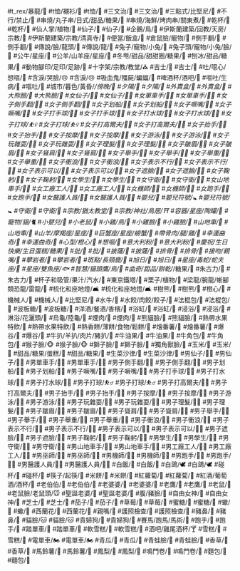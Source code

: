 
#t_rex/暴龍/🦖
#t恤/襯衫/👕
#t恤/👕
#三文治/🥪
#三文治/🥪
#三點式/比堅尼/👙
#不行/禁止/🙅
#串燒/丸子串/日式/甜品/糖果/🍡
#串燒/海鮮/烤肉串/關東煮/🍢
#乾杯/🍻
#乾杯/🍻
#仙人掌/植物/🌵
#仙子/🧚
#仙子/🧚
#企鵝/鳥/🐧
#伊斯蘭建築/回教/天房/宗教/🕋
#伊斯蘭建築/宗教/清真寺/🕌
#便當/飯盒/🍱
#倉鼠臉/寵物/🐹
#側手翻/🤸
#側手翻/🤸
#傳說/臉/龍頭/🐲
#傳說/龍/🐉
#兔子/寵物/小兔/🐇
#兔子頭/寵物/小兔/臉/🐰
#公牛/星座/🐂
#公羊/山羊座/星座/🐏
#冬甩/甜品/甜甜圈/糖果/🍩
#刨冰/甜品/糖果/🍧
#動物腳印/足印/足跡/🐾
#十字架/宗教/教堂/⛪
#吉士/🍮
#吉士/🍮
#吐/噁心/想嘔/🤢
#含淚/哭臉/😢
#含淚/😢
#吸血鬼/殭屍/蝙蝠/🦇
#啤酒杯/酒吧/🍺
#嘔吐/生病/🤮
#嘔吐/🤮
#城市/暮色/黃昏/_/傍晚/🌆
#夕陽/🌇
#夕陽/🌇
#外賣盒/🥡
#外賣盒/🥡
#大熊臉/🐻
#大熊臉/🐻
#女仙子/🧚‍♀
#女仙子/🧚‍♀
#女單車手/🚴‍♀
#女單車手/🚴‍♀
#女子側手翻/🤸‍♀
#女子側手翻/🤸‍♀
#女子划船/🚣‍♀
#女子划船/🚣‍♀
#女子噘嘴/🙎‍♀
#女子噘嘴/🙎‍♀
#女子打手球/🤾‍♀
#女子打手球/🤾‍♀
#女子打水球/🤽‍♀
#女子打水球/🤽‍♀
#女子打球/⛹‍♀
#女子打球/⛹‍♀
#女子打高爾夫/🏌‍♀
#女子打高爾夫/🏌‍♀
#女子抬手/💁‍♀
#女子抬手/💁‍♀
#女子按摩/💆‍♀
#女子按摩/💆‍♀
#女子游泳/🏊‍♀
#女子游泳/🏊‍♀
#女子玩雜耍/🤹‍♀
#女子玩雜耍/🤹‍♀
#女子理髮/💇‍♀
#女子理髮/💇‍♀
#女子皺眉/🙍‍♀
#女子皺眉/🙍‍♀
#女子聳肩/🤷‍♀
#女子聳肩/🤷‍♀
#女子舉手/🙋‍♀
#女子舉手/🙋‍♀
#女子舉重/🏋‍♀
#女子舉重/🏋‍♀
#女子衝浪/🏄‍♀
#女子衝浪/🏄‍♀
#女子表示不行/🙅‍♀
#女子表示不行/🙅‍♀
#女子表示可以/🙆‍♀
#女子表示可以/🙆‍♀
#女子遮臉/🤦‍♀
#女子遮臉/🤦‍♀
#女子鞠躬/🙇‍♀
#女子鞠躬/🙇‍♀
#女學生/👩‍🎓
#女學生/👩‍🎓
#女守衛/💂‍♀
#女守衛/💂‍♀
#女山地車手/🚵‍♀
#女工廠工人/👩‍🏭
#女工廠工人/👩‍🏭
#女機師/👩‍✈
#女機師/👩‍✈
#女跑手/🏃‍♀
#女跑手/🏃‍♀
#女醫護人員/👩‍⚕
#女醫護人員/👩‍⚕
#嬰兒/👶
#嬰兒符號/🚼
#嬰兒符號/🚼
#守衛/💂
#守衛/💂
#宗教/猶太教堂/🕍
#宗教/神社/鳥居/⛩
#容器/星座/陶罐/🏺
#寵物/貓/🐈
#小嬰兒/👶
#小老鼠/🐁
#小雞/鳥/🐥
#小雞臉/🐤
#小雞臉/🐤
#山地車/🚵
#山地車/🚵
#山羊/摩羯座/星座/🐐
#巨蟹座/星座/螃蟹/🦀
#帶骨肉/腿/雞/🍗
#幸運曲奇/🥠
#幸運曲奇/🥠
#心型/橙心/🧡
#想嘔/🤢
#意大利粉/🍝
#意大利粉/🍝
#慶祝/生日快樂/生日蛋糕/糖果/🎂
#批/🥧
#批/🥧
#披薩/🍕
#披薩/🍕
#排骨/🍖
#排骨/🍖
#接吻/親嘴/💏
#攀岩者/🧗
#攀岩者/🧗
#斑點/長頸鹿/🦒
#旭日/🌅
#旭日/🌅
#星座/毒蛇/蛇夫座/🐍
#星座/雙魚座/🐟
#智慧/貓頭鷹/鳥/🦉
#曲奇/甜品/餅乾/_/糖果/🍪
#朱古力/🍫
#朱古力/🍫
#杯子和吸管/果汁/汽水/🥤
#東京鐵塔/🗼
#栗子/植物/🌰
#梁龍/腕龍/蜥腳類恐龍/雷龍/🦕
#梳化和座地燈/🛋
#梳化和座地燈/🛋
#樹熊/🐨
#樹熊/🐨
#橙心/🧡
#機械人/🤖
#機械人/🤖
#比堅尼/👙
#水牛/🐃
#水餃/肉餃/餃子/🥟
#法棍包/🥖
#法棍包/🥖
#波板糖/🍭
#波板糖/🍭
#洋酒/餐酒/香檳/🍾
#浴缸/🛁
#浴缸/🛁
#浸浴/🛀
#浸浴/🛀
#淋浴/花灑頭/🚿
#烏龜/陸龜/🐢
#煙肉/🥓
#煙肉/🥓
#熊貓臉/🐼
#熊貓臉/🐼
#熱帶水果特飲/🍹
#熱帶水果特飲/🍹
#熱香餅/薄餅/食物/鬆餅/🥞
#燴番薯/🍠
#燴番薯/🍠
#爆谷/🍿
#爆谷/🍿
#牛扒/羊扒/肉片/豬扒/🥩
#牛油果/🥑
#牛油果/🥑
#牛角包/🥐
#牛角包/🥐
#猴子臉/🐵
#猴子臉/🐵
#獅子臉/🦁
#獅子臉/🦁
#獨角獸臉/🦄
#玉米/🌽
#玉米/🌽
#甜品/糖果/蛋糕/🍰
#甜品/糖果/🍬
#生菜沙律/🥗
#生菜沙律/🥗
#男仙子/🧚‍♂
#男仙子/🧚‍♂
#男單車手/🚴‍♂
#男單車手/🚴‍♂
#男子側手翻/🤸‍♂
#男子側手翻/🤸‍♂
#男子划船/🚣‍♂
#男子划船/🚣‍♂
#男子噘嘴/🙎‍♂
#男子噘嘴/🙎‍♂
#男子打手球/🤾‍♂
#男子打水球/🤽‍♂
#男子打水球/🤽‍♂
#男子打球/⛹‍♂
#男子打球/⛹‍♂
#男子打高爾夫/🏌‍♂
#男子打高爾夫/🏌‍♂
#男子抬手/💁‍♂
#男子抬手/💁‍♂
#男子按摩/💆‍♂
#男子按摩/💆‍♂
#男子游泳/🏊‍♂
#男子游泳/🏊‍♂
#男子玩雜耍/🤹‍♂
#男子玩雜耍/🤹‍♂
#男子理髮/💇‍♂
#男子理髮/💇‍♂
#男子皺眉/🙍‍♂
#男子皺眉/🙍‍♂
#男子聳肩/🤷‍♂
#男子聳肩/🤷‍♂
#男子舉手/🙋‍♂
#男子舉手/🙋‍♂
#男子舉重/🏋‍♂
#男子舉重/🏋‍♂
#男子衝浪/🏄‍♂
#男子衝浪/🏄‍♂
#男子表示不行/🙅‍♂
#男子表示不行/🙅‍♂
#男子表示可以/🙆‍♂
#男子表示可以/🙆‍♂
#男子遮臉/🤦‍♂
#男子遮臉/🤦‍♂
#男子鞠躬/🙇‍♂
#男子鞠躬/🙇‍♂
#男學生/👨‍🎓
#男學生/👨‍🎓
#男守衛/💂‍♂
#男守衛/💂‍♂
#男山地車手/🚵‍♂
#男山地車手/🚵‍♂
#男工廠工人/👨‍🏭
#男工廠工人/👨‍🏭
#男巫師/🧙‍♂
#男巫師/🧙‍♂
#男機師/👨‍✈
#男機師/👨‍✈
#男跑手/🏃‍♂
#男跑手/🏃‍♂
#男醫護人員/👨‍⚕
#男醫護人員/👨‍⚕
#白飯/🍚
#白飯/🍚
#白鴿/🕊
#白鴿/🕊
#碰杯/🥂
#碰杯/🥂
#筷子/起筷/🥢
#米餅/🍘
#米餅/🍘
#紅蘿蔔/🥕
#紅蘿蔔/🥕
#紅酒/葡萄酒/酒杯/🍷
#老伯伯/👴
#老伯伯/👴
#老婆婆/👵
#老婆婆/👵
#老鷹/🦅
#老鷹/🦅
#老鼠/🐀
#老鼠臉/老鼠頭/🐭
#聖誕老婆/🤶
#聖誕老婆/🤶
#腹/豬臉/🐷
#自由女神/🗽
#自由女神/🗽
#芝士/🧀
#芝士/🧀
#茄子/🍆
#茄子/🍆
#草莓/🍓
#草莓/🍓
#蜜糖/🍯
#蜜糖/🍯
#蠍/🦂
#蠍/🦂
#西蘭花/🥦
#西蘭花/🥦
#親嘴/💏
#護照檢查/🛂
#護照檢查/🛂
#豬鼻/🐽
#豬鼻/🐽
#貓臉/🐱
#貓臉/🐱
#貴婦狗/🐩
#貴婦狗/🐩
#賽馬/跑馬/馬術/🐎
#跑手/🏃
#跑手/🏃
#踏單車/🚴
#踏單車/🚴
#軟雪糕/🍦
#軟雪糕/🍦
#酒吧/雞尾酒杯/🍸
#雪糕/🍨
#雪糕/🍨
#電單車/🏍
#電單車/🏍
#青瓜/🥒
#青瓜/🥒
#青蛙臉/🐸
#青蛙臉/🐸
#香草/🌿
#香草/🌿
#馬鈴薯/🥔
#馬鈴薯/🥔
#鳳梨/🍍
#鳳梨/🍍
#鳴門卷/🍥
#鳴門卷/🍥
#麵包/🍞
#麵包/🍞